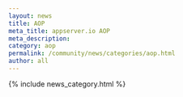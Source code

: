 ```yaml
---
layout: news
title: AOP
meta_title: appserver.io AOP
meta_description:
category: aop
permalink: /community/news/categories/aop.html
author: all
---
```


{% include news_category.html %}